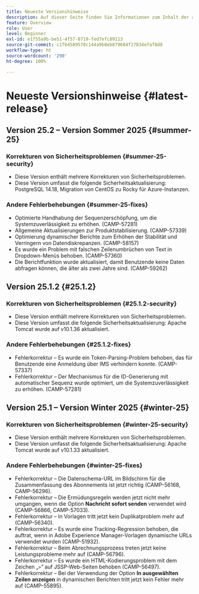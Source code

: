 ```yaml
---
title: Neueste Versionshinweise
description: Auf dieser Seite finden Sie Informationen zum Inhalt der aktuellen Version von Campaign Standard.
feature: Overview
role: User
level: Beginner
exl-id: e1f55a9b-be51-4f57-8719-fed7efc89113
source-git-commit: c1f64589578c144a9b8eb879684f27834efaf8d8
workflow-type: ht
source-wordcount: '290'
ht-degree: 100%

---
```



# Neueste Versionshinweise {#latest-release}

<!--
## Release notes {#e-new-release}


This section lists improvements and changes included in the next Campaign Standard release.

>[!CAUTION]
>
>This content is subject to changes without prior notice until the stage environments upgrade date. Learn more in the [Release planning page](../../rn/using/release-planning.md).

-->

## Version 25.2 – Version Sommer 2025 {#summer-25}

### Korrekturen von Sicherheitsproblemen {#summer-25-security}

* Diese Version enthält mehrere Korrekturen von Sicherheitsproblemen.
* Diese Version umfasst die folgende Sicherheitsaktualisierung: PostgreSQL 14.18, Migration von CentOS zu Rocky für Azure-Instanzen.

### Andere Fehlerbehebungen {#summer-25-fixes}

* Optimierte Handhabung der Sequenzerschöpfung, um die Systemzuverlässigkeit zu erhöhen. (CAMP-57281)
* Allgemeine Aktualisierungen zur Produktstabilisierung. (CAMP-57339)
* Optimierung dynamischer Berichte zum Erhöhen der Stabilität und Verringern von Datendiskrepanzen. (CAMP-58157)
* Es wurde ein Problem mit falschen Zeilenumbrüchen von Text in Dropdown-Menüs behoben. (CAMP-57360)
* Die Berichtfunktion wurde aktualisiert, damit Benutzende keine Daten abfragen können, die älter als zwei Jahre sind. (CAMP-59262)

## Version 25.1.2 {#25.1.2}

### Korrekturen von Sicherheitsproblemen {#25.1.2-security}

* Diese Version enthält mehrere Korrekturen von Sicherheitsproblemen.
* Diese Version umfasst die folgende Sicherheitsaktualisierung: Apache Tomcat wurde auf v10.1.36 aktualisiert.

### Andere Fehlerbehebungen {#25.1.2-fixes}

* Fehlerkorrektur – Es wurde ein Token-Parsing-Problem behoben, das für Benutzende eine Anmeldung über IMS verhindern konnte. (CAMP-57337)
* Fehlerkorrektur – Der Mechanismus für die ID-Generierung mit automatischer Sequenz wurde optimiert, um die Systemzuverlässigkeit zu erhöhen. (CAMP-57281)

## Version 25.1 – Version Winter 2025 {#winter-25}

### Korrekturen von Sicherheitsproblemen {#winter-25-security}

* Diese Version enthält mehrere Korrekturen von Sicherheitsproblemen.
* Diese Version umfasst die folgende Sicherheitsaktualisierung: Apache Tomcat wurde auf v10.1.33 aktualisiert.

### Andere Fehlerbehebungen {#winter-25-fixes}


* Fehlerkorrektur – Die Datenschema-URL im Bildschirm für die Zusammenfassung des Abonnements ist jetzt richtig (CAMP-56168, CAMP-56296).
* Fehlerkorrektur – Die Ermüdungsregeln werden jetzt nicht mehr umgangen, wenn die Option **Nachricht sofort senden** verwendet wird (CAMP-56866, CAMP-57033).
* Fehlerkorrektur – In Vorlagen tritt jetzt kein Duplikatproblem mehr auf (CAMP-56340).
* Fehlerkorrektur – Es wurde eine Tracking-Regression behoben, die auftrat, wenn in Adobe Experience Manager-Vorlagen dynamische URLs verwendet wurden (CAMP-51932).
* Fehlerkorrektur – Beim Abrechnungsprozess treten jetzt keine Leistungsprobleme mehr auf (CAMP-56796).
* Fehlerkorrektur – Es wurde ein HTML-Kodierungsproblem mit dem Zeichen „`>`“ auf JSSP-Web-Seiten behoben (CAMP-56497).
* Fehlerkorrektur – Bei der Verwendung der Option **In ausgewählten Zeilen anzeigen** in dynamischen Berichten tritt jetzt kein Fehler mehr auf (CAMP-55895).

